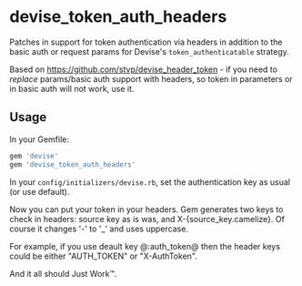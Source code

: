 devise_token_auth_headers
===================

Patches in support for token authentication via headers in addition to the basic auth or request params for Devise's `token_authenticatable` strategy.

Based on https://github.com/stvp/devise_header_token - if you need to _replace_ params/basic auth support with headers, so
token in parameters or in basic auth will not work, use it.

Usage
-----

In your Gemfile:

```ruby
gem 'devise'
gem 'devise_token_auth_headers'
```

In your `config/initializers/devise.rb`, set the authentication key as usual (or use default).

Now you can put your token in your headers. Gem generates two keys
to check in headers: source key as is was, and X-{source_key.camelize}. Of course it changes '-' to '_' and uses uppercase.

For example, if you use deault key @:auth_token@ then the header keys could be either "AUTH_TOKEN" or "X-AuthToken".

And it all should Just Work™.

